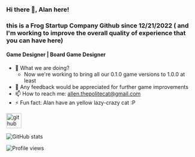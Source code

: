 ### Hi there 👋, Alan here!
### this is a Frog Startup Company Github since 12/21/2022 ( and I'm working to improve the overall quality of experience that you can have here)
#### Game Designer | Board Game Designer


- 🔭 What we are doing? 
  - Now we're working to bring all our 0.1.0 game versions to 1.0.0 at least
- 💬 Any feedback would be appreciated for further game improvements
- 📫 How to reach me: allen.thepolitecat@gmail.com 
- ⚡ Fun fact: Alan have an yellow lazy-crazy cat :P 


[<img src='https://cdn.jsdelivr.net/npm/simple-icons@3.0.1/icons/github.svg' alt='github' height='40'>](https://github.com/AllenRodger22)  

![GitHub stats](https://github-readme-stats.vercel.app/api?username=AllenRodger22&show_icons=true)  

![Profile views](https://gpvc.arturio.dev/AllenRodger22)  
